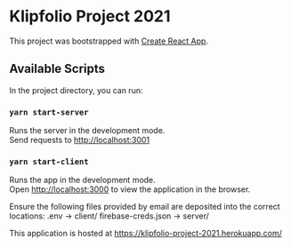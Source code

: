 # Klipfolio Project 2021

This project was bootstrapped with [Create React App](https://github.com/facebook/create-react-app).

## Available Scripts

In the project directory, you can run:

### `yarn start-server`

Runs the server in the development mode.\
Send requests to [http://localhost:3001](http://localhost:3001) 

### `yarn start-client`

Runs the app in the development mode.\
Open [http://localhost:3000](http://localhost:3000) to view the application in the browser.

Ensure the following files provided by email are deposited into the correct locations:
.env -> client/
firebase-creds.json -> server/

This application is hosted at https://klipfolio-project-2021.herokuapp.com/

